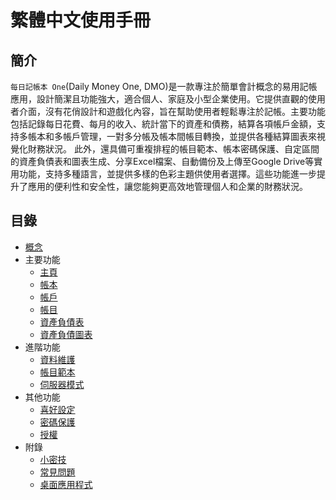 # 繁體中文使用手冊

## 簡介

`每日記帳本 One`(Daily Money One, DMO)是一款專注於簡單會計概念的易用記帳應用，設計簡潔且功能強大，適合個人、家庭及小型企業使用。它提供直觀的使用者介面，沒有花俏設計和遊戲化內容，旨在幫助使用者輕鬆專注於記帳。主要功能包括記錄每日花費、每月的收入、統計當下的資產和債務，結算各項帳戶金額，支持多帳本和多帳戶管理，一對多分帳及帳本間帳目轉換，並提供各種結算圖表來視覺化財務狀況。 此外，還具備可重複排程的帳目範本、帳本密碼保護、自定區間的資產負債表和圖表生成、分享Excel檔案、自動備份及上傳至Google Drive等實用功能，支持多種語言，並提供多樣的色彩主題供使用者選擇。這些功能進一步提升了應用的便利性和安全性，讓您能夠更高效地管理個人和企業的財務狀況。

## 目錄

* [概念](concept.md)
* 主要功能
  * [主頁](home.md)
  * [帳本](book.md)
  * [帳戶](account.md)
  * [帳目](transaction.md)
  * [資產負債表](balancesheet.md)
  * [資產負債圖表](balancechart.md)
* 進階功能
  * [資料維護](data.md)
  * [帳目範本](transaction-template.md)
  * [伺服器模式](server-mode.md)
* 其他功能
  * [喜好設定](preferences.md)
  * [密碼保護](password.md)
  * [授權](license.md)  
* 附錄
  * [小密技](tips.md)
  * [常見問題](faq.md)
  * [桌面應用程式](desktop.md)

